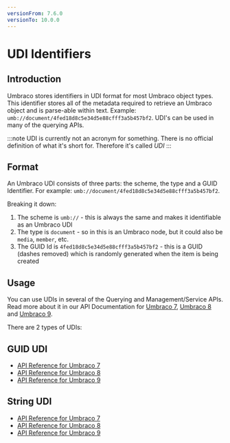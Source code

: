 ```yaml
---
versionFrom: 7.6.0
versionTo: 10.0.0
---
```


# UDI Identifiers

## Introduction

Umbraco stores identifiers in UDI format for most Umbraco object types. This identifier stores all of the metadata required to retrieve an Umbraco object and is parse-able within text. Example: `umb://document/4fed18d8c5e34d5e88cfff3a5b457bf2`. UDI's can be used in many of the querying APIs.

:::note
UDI is currently not an acronym for something. There is no official definition of what it's short for. Therefore it's called *UDI*
:::

## Format

An Umbraco UDI consists of three parts: the scheme, the type and a GUID Identifier. For example: `umb://document/4fed18d8c5e34d5e88cfff3a5b457bf2`.

Breaking it down:

1. The scheme is `umb://` - this is always the same and makes it identifiable as an Umbraco UDI
2. The type is `document` - so in this is an Umbraco node, but it could also be `media`, `member`, etc.
3. The GUID Id is `4fed18d8c5e34d5e88cfff3a5b457bf2` - this is a GUID (dashes removed) which is randomly generated when the item is being created

## Usage

You can use UDIs in several of the Querying and Management/Service APIs. Read more about it in our API Documentation for [Umbraco 7](https://our.umbraco.com/apidocs/v7/csharp/api/Umbraco.Core.Udi.html), [Umbraco 8](https://our.umbraco.com/apidocs/v8/csharp/api/Umbraco.Core.Udi.html) and [Umbraco 9](https://apidocs.umbraco.com/v9/csharp/api/Umbraco.Cms.Core.Udi.html).

There are 2 types of UDIs:

## GUID UDI

* [API Reference for Umbraco 7](https://our.umbraco.com/apidocs/v7/csharp/api/Umbraco.Core.GuidUdi.html)
* [API Reference for Umbraco 8](https://our.umbraco.com/apidocs/v8/csharp/api/Umbraco.Core.GuidUdi.html)
* [API Reference for Umbraco 9](https://apidocs.umbraco.com/v9/csharp/api/Umbraco.Cms.Core.GuidUdi.html)


## String UDI

* [API Reference for Umbraco 7](https://our.umbraco.com/apidocs/v7/csharp/api/Umbraco.Core.StringUdi.html)
* [API Reference for Umbraco 8](https://our.umbraco.com/apidocs/v8/csharp/api/Umbraco.Core.StringUdi.html)
* [API Reference for Umbraco 9](https://apidocs.umbraco.com/v9/csharp/api/Umbraco.Cms.Core.StringUdi.html)
